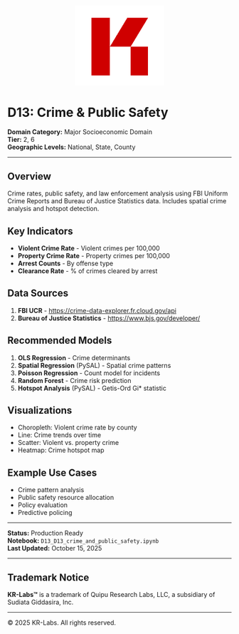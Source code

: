 <div align="center">
  <img src="../../../assets/images/KRLabs_WebLogo.png" alt="KR-Labs" width="200">
</div>

# D13: Crime & Public Safety

**Domain Category:** Major Socioeconomic Domain  
**Tier:** 2, 6  
**Geographic Levels:** National, State, County

---

## Overview

Crime rates, public safety, and law enforcement analysis using FBI Uniform Crime Reports and Bureau of Justice Statistics data. Includes spatial crime analysis and hotspot detection.

## Key Indicators

- **Violent Crime Rate** - Violent crimes per 100,000
- **Property Crime Rate** - Property crimes per 100,000
- **Arrest Counts** - By offense type
- **Clearance Rate** - % of crimes cleared by arrest

## Data Sources

1. **FBI UCR** - https://crime-data-explorer.fr.cloud.gov/api
2. **Bureau of Justice Statistics** - https://www.bjs.gov/developer/

## Recommended Models

1. **OLS Regression** - Crime determinants
2. **Spatial Regression** (PySAL) - Spatial crime patterns
3. **Poisson Regression** - Count model for incidents
4. **Random Forest** - Crime risk prediction
5. **Hotspot Analysis** (PySAL) - Getis-Ord Gi* statistic

## Visualizations

- Choropleth: Violent crime rate by county
- Line: Crime trends over time
- Scatter: Violent vs. property crime
- Heatmap: Crime hotspot map

## Example Use Cases

- Crime pattern analysis
- Public safety resource allocation
- Policy evaluation
- Predictive policing

---

**Status:** Production Ready  
**Notebook:** `D13_D13_crime_and_public_safety.ipynb`  
**Last Updated:** October 15, 2025

---

## Trademark Notice

**KR-Labs™** is a trademark of Quipu Research Labs, LLC, a subsidiary of Sudiata Giddasira, Inc.

---

© 2025 KR-Labs. All rights reserved.
